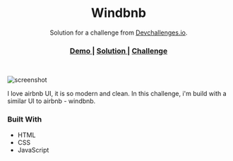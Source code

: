 <!-- Please update value in the {}  -->

<h1 align="center">Windbnb</h1>

<div align="center">
   Solution for a challenge from  <a href="http://devchallenges.io" target="_blank">Devchallenges.io</a>.
</div>

<div align="center">
  <h3>
    <a href="https://flamboyant-dubinsky-6ce3f0.netlify.app/">
      Demo
    </a>
    <span> | </span>
    <a href="https://devchallenges.io/solutions/P7NHbgzZva0Gt0hOEQ2p">
      Solution
    </a>
    <span> | </span>
    <a href="https://devchallenges.io/challenges/3JFYedSOZqAxYuOCNmYD">
      Challenge
    </a>
  </h3>
</div>
   
<br/>

![screenshot](https://i.ibb.co/34Z0LcS/windbnb.png)

I love airbnb UI, it is so modern and clean. In this challenge, i'm build with a similar UI to airbnb - windbnb.

### Built With

<!-- This section should list any major frameworks that you built your project using. Here are a few examples.-->

- HTML
- CSS
- JavaScript
